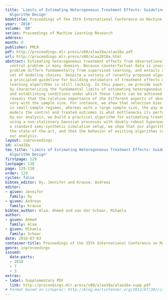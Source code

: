 ```yaml
---
title: 'Limits of Estimating Heterogeneous Treatment Effects: Guidelines for Practical
  Algorithm Design'
booktitle: Proceedings of the 35th International Conference on Machine Learning
year: '2018'
volume: '80'
series: Proceedings of Machine Learning Research
address: 
month: 0
publisher: PMLR
pdf: http://proceedings.mlr.press/v80/alaa18a/alaa18a.pdf
url: http://proceedings.mlr.press/v80/alaa2018a.html
abstract: Estimating heterogeneous treatment effects from observational data is a
  central problem in many domains. Because counterfactual data is inaccessible, the
  problem differs fundamentally from supervised learning, and entails a more complex
  set of modeling choices. Despite a variety of recently proposed algorithmic solutions,
  a principled guideline for building estimators of treatment effects using machine
  learning algorithms is still lacking. In this paper, we provide such a guideline
  by characterizing the fundamental limits of estimating heterogeneous treatment effects,
  and establishing conditions under which these limits can be achieved. Our analysis
  reveals that the relative importance of the different aspects of observational data
  vary with the sample size. For instance, we show that selection bias matters only
  in small-sample regimes, whereas with a large sample size, the way an algorithm
  models the control and treated outcomes is what bottlenecks its performance. Guided
  by our analysis, we build a practical algorithm for estimating treatment effects
  using a non-stationary Gaussian processes with doubly-robust hyperparameters. Using
  a standard semi-synthetic simulation setup, we show that our algorithm outperforms
  the state-of-the-art, and that the behavior of existing algorithms conforms with
  our analysis.
layout: inproceedings
id: alaa18a
tex_title: 'Limits of Estimating Heterogeneous Treatment Effects: Guidelines for Practical
  Algorithm Design'
firstpage: 129
lastpage: 138
page: 129-138
order: 129
cycles: false
bibtex_editor: Dy, Jennifer and Krause, Andreas
editor:
- given: Jennifer
  family: Dy
- given: Andreas
  family: Krause
bibtex_author: Alaa, Ahmed and van der Schaar, Mihaela
author:
- given: Ahmed
  family: Alaa
- given: Mihaela
  family: Schaar
date: 2018-07-03
container-title: Proceedings of the 35th International Conference on Machine Learning
genre: inproceedings
issued:
  date-parts:
  - 2018
  - 7
  - 3
extras:
- label: Supplementary PDF
  link: http://proceedings.mlr.press/v80/alaa18a/alaa18a-supp.pdf
# Format based on citeproc: http://blog.martinfenner.org/2013/07/30/citeproc-yaml-for-bibliographies/
---
```

